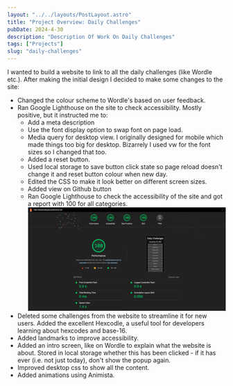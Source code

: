 ```yaml
---
layout: "../../layouts/PostLayout.astro"
title: "Project Overview: Daily Challenges"
pubDate: 2024-4-30
description: "Description Of Work On Daily Challenges"
tags: ["Projects"]
slug: "daily-challenges"
---
```


I wanted to build a website to link to all the daily challenges (like Wordle etc.). After making the initial design I decided to make some changes to the site:

- Changed the colour scheme to Wordle's based on user feedback.
- Ran Google Lighthouse on the site to check accessibility. Mostly positive, but it instructed me to:
  - Add a meta description
  - Use the font display option to swap font on page load.
  - Media query for desktop view. I originally designed for mobile which made things too big for desktop. Bizarrely I used vw for the font sizes so I changed that too.
  - Added a reset button.
  - Used local storage to save button click state so page reload doesn't change it and reset button colour when new day.
  - Edited the CSS to make it look better on different screen sizes.
  - Added view on Github button
  - Ran Google Lighthouse to check the accessibility of the site and got a report with 100 for all categories. ![Lighthouse report for the site showing full 100% on all categories](image.png)
- Deleted some challenges from the website to streamline it for new users. Added the excellent Hexcodle, a useful tool for developers learning about hexcodes and base-16.
- Added landmarks to improve accessibility.
- Added an intro screen, like on Wordle to explain what the website is about. Stored in local storage whether this has been clicked - if it has ever (i.e. not just today), don't show the popup again.
- Improved desktop css to show all the content.
- Added animations using Animista.
